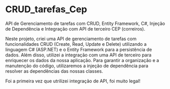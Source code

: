 # CRUD_tarefas_Cep

API de Gerenciamento de tarefas com CRUD, Entity Framework, C#, Injeção de Dependência e Integração com API de terceiro CEP (correiros).

Neste projeto, criei uma API de gerenciamento de tarefas com funcionalidades CRUD (Create, Read, Update e Delete) utilizando a linguagem C# (ASP.NET) e o Entity Framework para a persistência de dados. 
Além disso, utilizei a integração com uma API de terceiro para enriquecer os dados da nossa aplicação. 
Para garantir a organização e a manutenção do código, utilizaremos a injeção de dependência para resolver as dependências das nossas classes.

Foi a primeira vez que utrilizei integração de API, foi muito legal!
